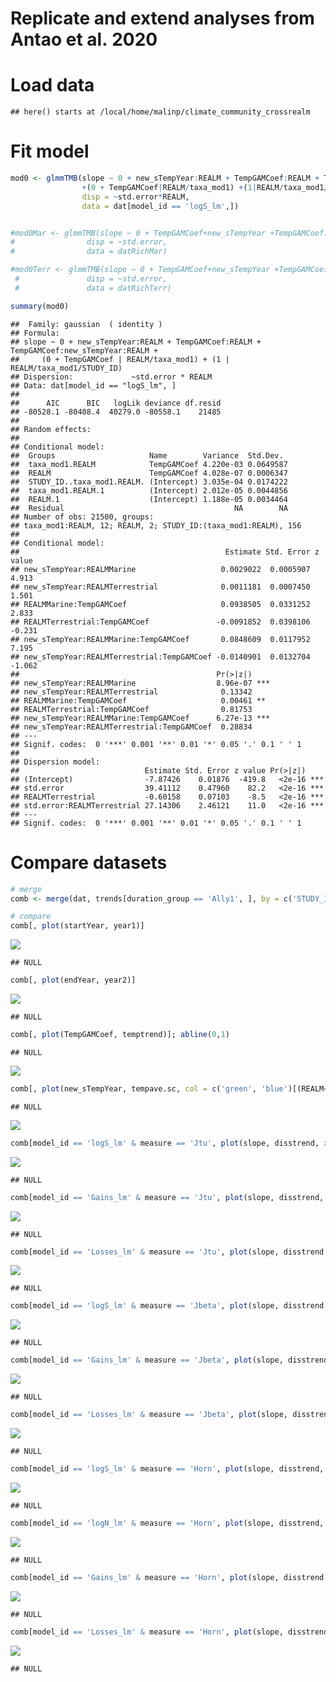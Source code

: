Replicate and extend analyses from Antao et al. 2020
================

# Load data

    ## here() starts at /local/home/malinp/climate_community_crossrealm

# Fit model

``` r
mod0 <- glmmTMB(slope ~ 0 + new_sTempYear:REALM + TempGAMCoef:REALM + TempGAMCoef:new_sTempYear:REALM
                +(0 + TempGAMCoef|REALM/taxa_mod1) +(1|REALM/taxa_mod1/STUDY_ID), 
                disp = ~std.error*REALM,
                data = dat[model_id == 'logS_lm',])


#mod0Mar <- glmmTMB(slope ~ 0 + TempGAMCoef+new_sTempYear +TempGAMCoef:new_sTempYear +(0 + TempGAMCoef|taxa_mod1) +(1|taxa_mod1/STUDY_ID), 
#                disp = ~std.error,
#                data = datRichMar)

#mod0Terr <- glmmTMB(slope ~ 0 + TempGAMCoef+new_sTempYear +TempGAMCoef:new_sTempYear +(0 + TempGAMCoef|taxa_mod1) +(1|taxa_mod1/STUDY_ID), 
 #               disp = ~std.error,
 #               data = datRichTerr)

summary(mod0)
```

    ##  Family: gaussian  ( identity )
    ## Formula:          
    ## slope ~ 0 + new_sTempYear:REALM + TempGAMCoef:REALM + TempGAMCoef:new_sTempYear:REALM +  
    ##     (0 + TempGAMCoef | REALM/taxa_mod1) + (1 | REALM/taxa_mod1/STUDY_ID)
    ## Dispersion:             ~std.error * REALM
    ## Data: dat[model_id == "logS_lm", ]
    ## 
    ##      AIC      BIC   logLik deviance df.resid 
    ## -80528.1 -80408.4  40279.0 -80558.1    21485 
    ## 
    ## Random effects:
    ## 
    ## Conditional model:
    ##  Groups                     Name        Variance  Std.Dev. 
    ##  taxa_mod1.REALM            TempGAMCoef 4.220e-03 0.0649587
    ##  REALM                      TempGAMCoef 4.028e-07 0.0006347
    ##  STUDY_ID..taxa_mod1.REALM. (Intercept) 3.035e-04 0.0174222
    ##  taxa_mod1.REALM.1          (Intercept) 2.012e-05 0.0044856
    ##  REALM.1                    (Intercept) 1.188e-05 0.0034464
    ##  Residual                                      NA        NA
    ## Number of obs: 21500, groups:  
    ## taxa_mod1:REALM, 12; REALM, 2; STUDY_ID:(taxa_mod1:REALM), 156
    ## 
    ## Conditional model:
    ##                                              Estimate Std. Error z value
    ## new_sTempYear:REALMMarine                   0.0029022  0.0005907   4.913
    ## new_sTempYear:REALMTerrestrial              0.0011181  0.0007450   1.501
    ## REALMMarine:TempGAMCoef                     0.0938505  0.0331252   2.833
    ## REALMTerrestrial:TempGAMCoef               -0.0091852  0.0398106  -0.231
    ## new_sTempYear:REALMMarine:TempGAMCoef       0.0848609  0.0117952   7.195
    ## new_sTempYear:REALMTerrestrial:TempGAMCoef -0.0140901  0.0132704  -1.062
    ##                                            Pr(>|z|)    
    ## new_sTempYear:REALMMarine                  8.96e-07 ***
    ## new_sTempYear:REALMTerrestrial              0.13342    
    ## REALMMarine:TempGAMCoef                     0.00461 ** 
    ## REALMTerrestrial:TempGAMCoef                0.81753    
    ## new_sTempYear:REALMMarine:TempGAMCoef      6.27e-13 ***
    ## new_sTempYear:REALMTerrestrial:TempGAMCoef  0.28834    
    ## ---
    ## Signif. codes:  0 '***' 0.001 '**' 0.01 '*' 0.05 '.' 0.1 ' ' 1
    ## 
    ## Dispersion model:
    ##                            Estimate Std. Error z value Pr(>|z|)    
    ## (Intercept)                -7.87426    0.01876  -419.8   <2e-16 ***
    ## std.error                  39.41112    0.47960    82.2   <2e-16 ***
    ## REALMTerrestrial           -0.60158    0.07103    -8.5   <2e-16 ***
    ## std.error:REALMTerrestrial 27.14306    2.46121    11.0   <2e-16 ***
    ## ---
    ## Signif. codes:  0 '***' 0.001 '**' 0.01 '*' 0.05 '.' 0.1 ' ' 1

# Compare datasets

``` r
# merge
comb <- merge(dat, trends[duration_group == 'Ally1', ], by = c('STUDY_ID', 'rarefyID', 'REALM', 'rarefyID_y'))

# compare
comb[, plot(startYear, year1)]
```

![](antao_MEmodels_files/figure-gfm/unnamed-chunk-2-1.png)<!-- -->

    ## NULL

``` r
comb[, plot(endYear, year2)]
```

![](antao_MEmodels_files/figure-gfm/unnamed-chunk-2-2.png)<!-- -->

    ## NULL

``` r
comb[, plot(TempGAMCoef, temptrend)]; abline(0,1)
```

    ## NULL

![](antao_MEmodels_files/figure-gfm/unnamed-chunk-2-3.png)<!-- -->

``` r
comb[, plot(new_sTempYear, tempave.sc, col = c('green', 'blue')[(REALM=='Marine')+1])]; abline(0,1)
```

    ## NULL

![](antao_MEmodels_files/figure-gfm/unnamed-chunk-2-4.png)<!-- -->

``` r
comb[model_id == 'logS_lm' & measure == 'Jtu', plot(slope, disstrend, xlab = 'logS slope', ylab = 'Jtu slope')]
```

![](antao_MEmodels_files/figure-gfm/unnamed-chunk-2-5.png)<!-- -->

    ## NULL

``` r
comb[model_id == 'Gains_lm' & measure == 'Jtu', plot(slope, disstrend, xlab = 'Gains slope', ylab = 'Jtu slope')]
```

![](antao_MEmodels_files/figure-gfm/unnamed-chunk-2-6.png)<!-- -->

    ## NULL

``` r
comb[model_id == 'Losses_lm' & measure == 'Jtu', plot(slope, disstrend, xlab = 'Losses slope', ylab = 'Jtu slope')]
```

![](antao_MEmodels_files/figure-gfm/unnamed-chunk-2-7.png)<!-- -->

    ## NULL

``` r
comb[model_id == 'logS_lm' & measure == 'Jbeta', plot(slope, disstrend, xlab = 'logS slope', ylab = 'Jbeta slope')]
```

![](antao_MEmodels_files/figure-gfm/unnamed-chunk-2-8.png)<!-- -->

    ## NULL

``` r
comb[model_id == 'Gains_lm' & measure == 'Jbeta', plot(slope, disstrend, xlab = 'Gains slope', ylab = 'Jbeta slope')]
```

![](antao_MEmodels_files/figure-gfm/unnamed-chunk-2-9.png)<!-- -->

    ## NULL

``` r
comb[model_id == 'Losses_lm' & measure == 'Jbeta', plot(slope, disstrend, xlab = 'Losses slope', ylab = 'Jbeta slope')]
```

![](antao_MEmodels_files/figure-gfm/unnamed-chunk-2-10.png)<!-- -->

    ## NULL

``` r
comb[model_id == 'logS_lm' & measure == 'Horn', plot(slope, disstrend, xlab = 'logS slope', ylab = 'Horn slope')]
```

![](antao_MEmodels_files/figure-gfm/unnamed-chunk-2-11.png)<!-- -->

    ## NULL

``` r
comb[model_id == 'logN_lm' & measure == 'Horn', plot(slope, disstrend, xlab = 'logN slope', ylab = 'Horn slope')]
```

![](antao_MEmodels_files/figure-gfm/unnamed-chunk-2-12.png)<!-- -->

    ## NULL

``` r
comb[model_id == 'Gains_lm' & measure == 'Horn', plot(slope, disstrend, xlab = 'Gains slope', ylab = 'Horn slope')]
```

![](antao_MEmodels_files/figure-gfm/unnamed-chunk-2-13.png)<!-- -->

    ## NULL

``` r
comb[model_id == 'Losses_lm' & measure == 'Horn', plot(slope, disstrend, xlab = 'Losses slope', ylab = 'Horn slope')]
```

![](antao_MEmodels_files/figure-gfm/unnamed-chunk-2-14.png)<!-- -->

    ## NULL
